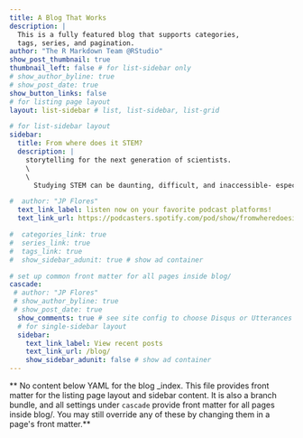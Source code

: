 ```yaml
---
title: A Blog That Works
description: |
  This is a fully featured blog that supports categories, 
  tags, series, and pagination.
author: "The R Markdown Team @RStudio"
show_post_thumbnail: true
thumbnail_left: false # for list-sidebar only
# show_author_byline: true
# show_post_date: true
show_button_links: false
# for listing page layout
layout: list-sidebar # list, list-sidebar, list-grid

# for list-sidebar layout
sidebar: 
  title: From where does it STEM?
  description: |
    storytelling for the next generation of scientists.
    \
    \
      Studying STEM can be daunting, difficult, and inaccessible- especially to students in marginalized, underrepresented communities Prominent scientists seem to have something "innate"" which discourages students from pursuing STEM. However, there is more than meets the eye. In this podcast, I set out to capture stories of resilience, scientific journeys, and inspiration that have built and shaped many diverse scientists. We want to get down to the roots and ask the real question... from where does it STEM?

#  author: "JP Flores"
  text_link_label: listen now on your favorite podcast platforms!
  text_link_url: https://podcasters.spotify.com/pod/show/fromwheredoesitstem

#  categories_link: true
#  series_link: true
#  tags_link: true
#  show_sidebar_adunit: true # show ad container

# set up common front matter for all pages inside blog/
cascade:
 # author: "JP Flores"
 # show_author_byline: true
 # show_post_date: true
  show_comments: true # see site config to choose Disqus or Utterances
  # for single-sidebar layout
  sidebar:
    text_link_label: View recent posts
    text_link_url: /blog/
    show_sidebar_adunit: false # show ad container
---
```


** No content below YAML for the blog _index. This file provides front matter for the listing page layout and sidebar content. It is also a branch bundle, and all settings under `cascade` provide front matter for all pages inside blog/. You may still override any of these by changing them in a page's front matter.**
